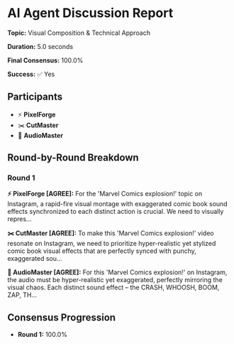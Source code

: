 # AI Agent Discussion Report

**Topic:** Visual Composition & Technical Approach

**Duration:** 5.0 seconds

**Final Consensus:** 100.0%

**Success:** ✅ Yes

## Participants

- ⚡ **PixelForge**
- ✂️ **CutMaster**
- 🎵 **AudioMaster**

## Round-by-Round Breakdown

### Round 1

**⚡ PixelForge [AGREE]:** For the 'Marvel Comics explosion!' topic on Instagram, a rapid-fire visual montage with exaggerated comic book sound effects synchronized to each distinct action is crucial. We need to visually repres...

**✂️ CutMaster [AGREE]:** To make this 'Marvel Comics explosion!' video resonate on Instagram, we need to prioritize hyper-realistic yet stylized comic book visual effects that are perfectly synced with punchy, exaggerated sou...

**🎵 AudioMaster [AGREE]:** For this 'Marvel Comics explosion!' on Instagram, the audio must be hyper-realistic yet exaggerated, perfectly mirroring the visual chaos. Each distinct sound effect – the CRASH, WHOOSH, BOOM, ZAP, TH...

## Consensus Progression

- **Round 1:** 100.0%

